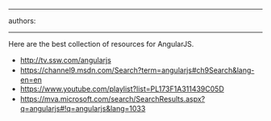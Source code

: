

---
authors:

---




<span class='intro'> Here are the best collection of resources for AngularJS.​ </span>

<div><ul><li><span style="line-height&#58;20px;">​</span><span style="line-height&#58;20px;">​</span><span style="line-height&#58;20px;"><a href="http&#58;//tv.ssw.com/angularjs">http&#58;//tv.ssw.com/angularjs</a></span></li><li><span style="line-height&#58;20px;"></span><span style="line-height&#58;20px;"><a href="https&#58;//channel9.msdn.com/Search?term=angularjs#ch9Search&amp;lang-en=en">https&#58;//channel9.msdn.com/Search?term=angularjs#ch9Search&amp;lang-en=en</a></span></li><li><span style="line-height&#58;20px;"><a href="https&#58;//www.youtube.com/playlist?list=PL173F1A311439C05D">https&#58;//www.youtube.com/playlist?list=PL173F1A311439C05D</a></span></li><li><span style="line-height&#58;20px;"><a href="https&#58;//mva.microsoft.com/search/SearchResults.aspx?q=angularjs#%21q=angularjs&amp;lang=1033">https&#58;//mva.microsoft.com/search/SearchResults.aspx?q=angularjs#!q=angularjs&amp;lang=1033</a></span></li></ul></div>


